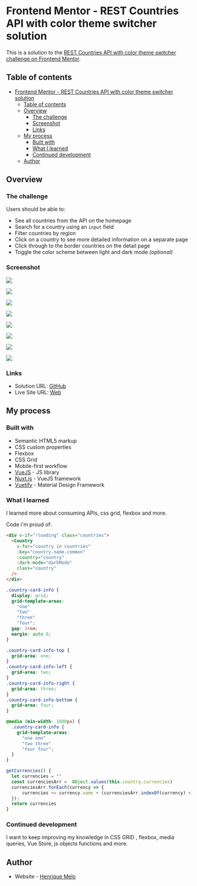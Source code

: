 # Frontend Mentor - REST Countries API with color theme switcher solution

This is a solution to the [REST Countries API with color theme switcher challenge on Frontend Mentor](https://www.frontendmentor.io/challenges/rest-countries-api-with-color-theme-switcher-5cacc469fec04111f7b848ca).

## Table of contents

- [Frontend Mentor - REST Countries API with color theme switcher solution](#frontend-mentor---rest-countries-api-with-color-theme-switcher-solution)
  - [Table of contents](#table-of-contents)
  - [Overview](#overview)
    - [The challenge](#the-challenge)
    - [Screenshot](#screenshot)
    - [Links](#links)
  - [My process](#my-process)
    - [Built with](#built-with)
    - [What I learned](#what-i-learned)
    - [Continued development](#continued-development)
  - [Author](#author)

## Overview

### The challenge

Users should be able to:

- See all countries from the API on the homepage
- Search for a country using an `input` field
- Filter countries by region
- Click on a country to see more detailed information on a separate page
- Click through to the border countries on the detail page
- Toggle the color scheme between light and dark mode *(optional)*

### Screenshot

![](./static/home-desktop-dark.png)

![](./static/home-desktop-light.png)

![](./static/home-mobile-dark.png)

![](./static/home-mobile-light.png)

![](./static/details-desktop-dark.png)

![](./static/details-desktop-light.png)

![](./static/details-mobile-dark.png)

![](./static/details-mobile-light.png)

### Links

- Solution URL: [GitHub](https://github.com/HenriqueAmorim20/countries-challenge)
- Live Site URL: [Web](https://master.d2drl4y7ebnpeb.amplifyapp.com)

## My process

### Built with

- Semantic HTML5 markup
- CSS custom properties
- Flexbox
- CSS Grid
- Mobile-first workflow
- [VueJS](https://vuejs.org/) - JS library
- [Nuxt.js](https://nuxtjs.org/) - VueJS framework
- [Vuetify](https://vuetifyjs.com/) - Material Design Framework

### What I learned

I learned more about consuming APIs, css grid, flexbox and more.

Code i'm proud of:

```html
<div v-if="!loading" class="countries">
  <Country
    v-for="country in countries"
    :key="country.name.common"
    :country="country"
    :dark-mode="darkMode"
    class="country"
  />
</div>
```
```css
.country-card-info {
  display: grid;
  grid-template-areas:
    "one"
    "two"
    "three"
    "four";
  gap: 2rem;
  margin: auto 0;
}

.country-card-info-top {
  grid-area: one;
}
.country-card-info-left {
  grid-area: two;
}
.country-card-info-right {
  grid-area: three;
}
.country-card-info-bottom {
  grid-area: four;
}

@media (min-width: 1000px) {
  .country-card-info {
    grid-template-areas:
      "one one"
      "two three"
      "four four";
  }
}
```
```js
getCurrencies() {
  let currencies = ""
  const currenciesArr =  Object.values(this.country.currencies)
  currenciesArr.forEach(currency => {
      currencies += currency.name + (currenciesArr.indexOf(currency) < currenciesArr.length - 1 ? ", " : '')
  });
  return currencies
}
```

### Continued development

 I want to keep improving my knowledge in CSS GRID , flexbox, media queries, Vue Store, js objects functions and more.

## Author

- Website - [Henrique Melo](https://www.melohenrique.com)
